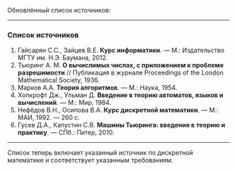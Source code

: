 Обновлённый список источников:

---

### Список источников

1. Гайсарян С.С., Зайцев В.Е. **Курс информатики**. — М.: Издательство МГТУ им. Н.Э. Баумана, 2012.  
2. Тьюринг А. М. **О вычислимых числах, с приложением к проблеме разрешимости** // Публикация в журнале Proceedings of the London Mathematical Society, 1936.  
3. Марков А.А. **Теория алгоритмов**. — М.: Наука, 1954.  
4. Хопкрофт Дж., Ульман Д. **Введение в теорию автоматов, языков и вычислений**. — М.: Мир, 1984.  
5. Нефёдов В.Н., Осипова В.А. **Курс дискретной математики**. — М.: МАИ, 1992. — 260 с.  
6. Гусев Д.А., Капустин С.В. **Машины Тьюринга: введение в теорию и практику**. — СПб.: Питер, 2010.  

--- 

Список теперь включает указанный источник по дискретной математике и соответствует указанным требованиям.